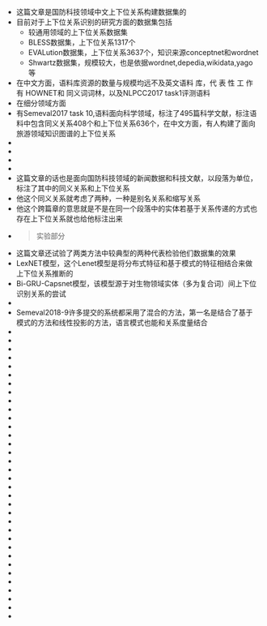 - 这篇文章是国防科技领域中文上下位关系构建数据集的
- 目前对于上下位关系识别的研究方面的数据集包括
	- 较通用领域的上下位关系数据集
	- BLESS数据集，上下位关系1317个
	- EVALution数据集，上下位关系3637个，知识来源conceptnet和wordnet
	- Shwartz数据集，规模较大，也是依据wordnet,depedia,wikidata,yago等
- 在中文方面，语料库资源的数量与规模均远不及英文语料 库，代 表 性 工 作 有 HOWNET和 同义词词林，以及NLPCC2017 task1评测语料
- 在细分领域方面
- 有Semeval2017 task 10,语料面向科学领域，标注了495篇科学文献，标注语料中包含同义关系408个和上下位关系636个，在中文方面，有人构建了面向旅游领域知识图谱的上下位关系
-
-
-
-
- 这篇文章的话也是面向国防科技领域的新闻数据和科技文献，以段落为单位，标注了其中的同义关系和上下位关系
- 他这个同义关系就考虑了两种，一种是别名关系和缩写关系
- 他这个跨篇章的意思就是不是在同一个段落中的实体若基于关系传递的方式也存在上下位关系就也给他标注出来
-
  >实验部分
- 这篇文章还试验了两类方法中较典型的两种代表检验他们数据集的效果
- LexNET模型，这个Lenet模型是将分布式特征和基于模式的特征相结合来做上下位关系推断的
- Bi-GRU-Capsnet模型，该模型源于对生物领域实体（多为复合词）间上下位识别关系的尝试
-
- Semeval2018-9许多提交的系统都采用了混合的方法，第一名是结合了基于模式的方法和线性投影的方法，语言模式也能和关系度量结合
-
-
-
-
-
-
-
-
-
-
-
-
-
-
-
-
-
-
-
-
-
-
-
-
-
-
-
-
-
-
-
-
-
-